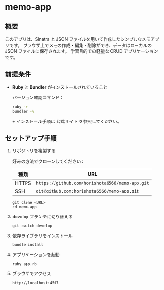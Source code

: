 # memo-app

## 概要

このアプリは、Sinatra と JSON ファイルを用いて作成したシンプルなメモアプリです。
ブラウザ上でメモの作成・編集・削除ができ、データはローカルの JSON ファイルに保存されます。
学習目的での軽量な CRUD アプリケーションです。

## 前提条件

- **Ruby** と **Bundler** がインストールされていること

  バージョン確認コマンド：

  ```sh
  ruby -v
  bundler -v
  ```

  ※ インストール手順は 公式サイト を参照してください。

## セットアップ手順

1. リポジトリを複製する

   好みの方法でクローンしてください：

   | 種類  | URL                                             |
   | ----- | ----------------------------------------------- |
   | HTTPS | `https://github.com/horishota6566/memo-app.git` |
   | SSH   | `git@github.com:horishota6566/memo-app.git`     |

   ```
   git clone <URL>
   cd memo-app
   ```

2. develop ブランチに切り替える

   `git switch develop`

3. 依存ライブラリをインストール

   `bundle install`

4. アプリケーションを起動

   `ruby app.rb`

5. ブラウザでアクセス

   `http://localhost:4567`
